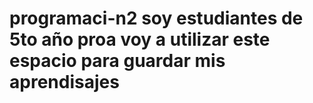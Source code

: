# programaci-n2 soy estudiantes de 5to año proa voy a utilizar este espacio para guardar mis aprendisajes 
